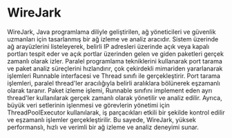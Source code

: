 
# WireJark

WireJark, Java programlama diliyle geliştirilen, ağ yöneticileri ve güvenlik uzmanları için tasarlanmış bir ağ izleme ve analiz aracıdır. Sistem üzerinde ağ arayüzlerini listeleyerek, belirli IP adresleri üzerinde açık veya kapalı portları tespit eder ve açık portlar üzerinden gelen ve giden paketleri gerçek zamanlı olarak izler. Paralel programlama tekniklerini kullanarak port tarama ve paket analiz süreçlerini hızlandırır, çok çekirdekli mimariden yararlanarak işlemleri Runnable interfacesi ve Thread sınıfı ile gerçekleştirir. Port tarama işlemleri, paralel thread'ler aracılığıyla belirli aralıklara bölünerek eşzamanlı olarak taranır. Paket izleme işlemi, Runnable sınıfını implement eden ayrı thread'ler kullanılarak gerçek zamanlı olarak yönetilir ve analiz edilir. Ayrıca, büyük veri setlerinin işlenmesi ve görevlerin yönetimi için ThreadPoolExecutor kullanılarak, iş parçacıkları etkili bir şekilde kontrol edilir ve eşzamanlı işlemler gerçekleştirilir. Bu sayede, WireJark, yüksek performanslı, hızlı ve verimli bir ağ izleme ve analiz deneyimi sunar.


